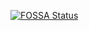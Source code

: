 [![FOSSA Status](https://app.fossa.io/api/projects/git%2Bgithub.com%2Fyabslabs%2Fsimple-auth.svg?type=shield)](https://app.fossa.io/projects/git%2Bgithub.com%2Fyabslabs%2Fsimple-auth?ref=badge_shield)